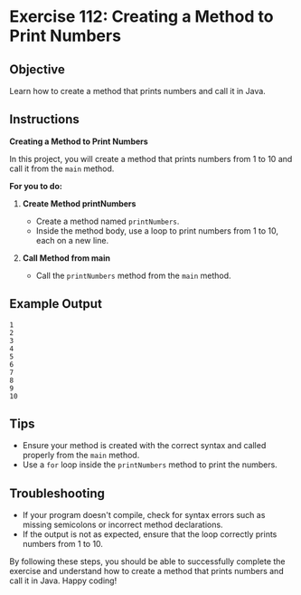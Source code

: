 # Exercise 112: Creating a Method to Print Numbers

## Objective
Learn how to create a method that prints numbers and call it in Java.

## Instructions

**Creating a Method to Print Numbers**

In this project, you will create a method that prints numbers from 1 to 10 and call it from the `main` method.

**For you to do:**

1. **Create Method printNumbers**
    - Create a method named `printNumbers`.
    - Inside the method body, use a loop to print numbers from 1 to 10, each on a new line.

2. **Call Method from main**
    - Call the `printNumbers` method from the `main` method.

## Example Output
```
1
2
3
4
5
6
7
8
9
10
```

## Tips
- Ensure your method is created with the correct syntax and called properly from the `main` method.
- Use a `for` loop inside the `printNumbers` method to print the numbers.

## Troubleshooting
- If your program doesn't compile, check for syntax errors such as missing semicolons or incorrect method declarations.
- If the output is not as expected, ensure that the loop correctly prints numbers from 1 to 10.

By following these steps, you should be able to successfully complete the exercise and understand how to create a method that prints numbers and call it in Java. Happy coding!
